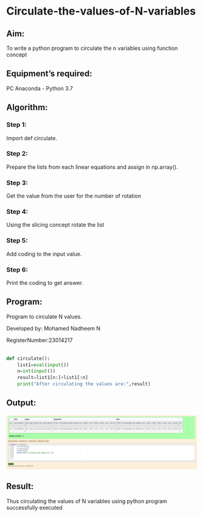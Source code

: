 # Circulate-the-values-of-N-variables
## Aim:
To write a python program to circulate the n variables using function concept
## Equipment’s required:
PC
Anaconda - Python 3.7
## Algorithm: 
### Step 1: 
Import def circulate.
### Step 2: 
Prepare the lists from each linear equations and assign in np.array().
### Step 3: 
Get the value from the user for the number of rotation
### Step 4: 
Using the slicing concept rotate the list
### Step 5: 
Add coding to the input value.
### Step 6: 
Print the coding to get answer.
## Program:
Program to circulate N values.

Developed by: Mohamed Nadheem N

RegisterNumber:23014217
```python

def circulate():
    list1=eval(input())
    n=int(input())
    result=list1[n:]+list1[:n]
    print("After circulating the values are:",result)    
```

## Output:
![Alt text](1b-2.png)



## Result:
Thus circulating the values of N variables using python program successfully executed

